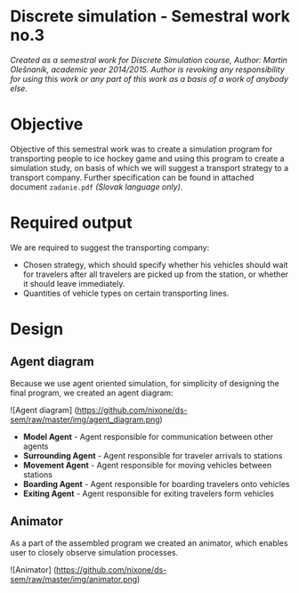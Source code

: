 # Discrete simulation - Semestral work no.3

*Created as a semestral work for Discrete Simulation course, Author: Martin Olešnaník, academic year 2014/2015. Author is revoking any responsibility for using this work or any part of this work as a basis of a work of anybody else.*

# Objective

Objective of this semestral work was to create a simulation program for transporting people to ice hockey game and using this program to create a simulation study, on basis of which we will suggest a transport strategy to a transport company. Further specification can be found in attached document ``zadanie.pdf`` *(Slovak language only)*.

# Required output

We are required to suggest the transporting company:

*	Chosen strategy, which should specify whether his vehicles should wait for travelers after all travelers are picked up from the station, or whether it should leave immediately.
*	Quantities of vehicle types on certain transporting lines.

# Design

## Agent diagram

Because we use agent oriented simulation, for simplicity of designing the final program, we created an agent diagram:

![Agent diagram]
(https://github.com/nixone/ds-sem/raw/master/img/agent_diagram.png)

*	**Model Agent** - Agent responsible for communication between other agents
*	**Surrounding Agent** - Agent responsible for traveler arrivals to stations
*	**Movement Agent** - Agent responsible for moving vehicles between stations
*	**Boarding Agent** - Agent responsible for boarding travelers onto vehicles
*	**Exiting Agent** - Agent responsible for exiting travelers form vehicles

## Animator

As a part of the assembled program we created an animator, which enables user to closely observe simulation processes.

![Animator]
(https://github.com/nixone/ds-sem/raw/master/img/animator.png)
